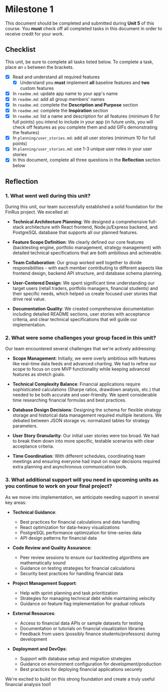 # Milestone 1

This document should be completed and submitted during **Unit 5** of this course. You **must** check off all completed tasks in this document in order to receive credit for your work.

## Checklist

This unit, be sure to complete all tasks listed below. To complete a task, place an `x` between the brackets.

- [x] Read and understand all required features
  - [x] Understand you **must** implement **all** baseline features and **two** custom features
- [x] In `readme.md`: update app name to your app's name
- [x] In `readme.md`: add all group members' names
- [x] In `readme.md`: complete the **Description and Purpose** section
- [x] In `readme.md`: complete the **Inspiration** section
- [x] In `readme.md`: list a name and description for all features (minimum 6 for full points) you intend to include in your app (in future units, you will check off features as you complete them and add GIFs demonstrating the features)
- [x] In `planning/user_stories.md`: add all user stories (minimum 10 for full points)
- [x] In `planning/user_stories.md`: use 1-3 unique user roles in your user stories
- [x] In this document, complete all three questions in the **Reflection** section below

## Reflection

### 1. What went well during this unit?

During this unit, our team successfully established a solid foundation for the FinRus project. We excelled at:

- **Technical Architecture Planning**: We designed a comprehensive full-stack architecture with React frontend, Node.js/Express backend, and PostgreSQL database that supports all our planned features.

- **Feature Scope Definition**: We clearly defined our core features (backtesting engine, portfolio management, strategy management) with detailed technical specifications that are both ambitious and achievable.

- **Team Collaboration**: Our group worked well together to divide responsibilities - with each member contributing to different aspects like frontend design, backend API structure, and database schema planning.

- **User-Centered Design**: We spent significant time understanding our target users (retail traders, portfolio managers, financial students) and their specific needs, which helped us create focused user stories that drive real value.

- **Documentation Quality**: We created comprehensive documentation including detailed README sections, user stories with acceptance criteria, and clear technical specifications that will guide our implementation.

### 2. What were some challenges your group faced in this unit?

Our team encountered several challenges that we're actively addressing:

- **Scope Management**: Initially, we were overly ambitious with features like real-time data feeds and advanced charting. We had to refine our scope to focus on core MVP functionality while keeping advanced features as stretch goals.

- **Technical Complexity Balance**: Financial applications require sophisticated calculations (Sharpe ratios, drawdown analysis, etc.) that needed to be both accurate and user-friendly. We spent considerable time researching financial formulas and best practices.

- **Database Design Decisions**: Designing the schema for flexible strategy storage and historical data management required multiple iterations. We debated between JSON storage vs. normalized tables for strategy parameters.

- **User Story Granularity**: Our initial user stories were too broad. We had to break them down into more specific, testable scenarios with clear acceptance criteria.

- **Time Coordination**: With different schedules, coordinating team meetings and ensuring everyone had input on major decisions required extra planning and asynchronous communication tools.

### 3. What additional support will you need in upcoming units as you continue to work on your final project?

As we move into implementation, we anticipate needing support in several key areas:

- **Technical Guidance**: 
  - Best practices for financial calculations and data handling
  - React optimization for data-heavy visualizations
  - PostgreSQL performance optimization for time-series data
  - API design patterns for financial data

- **Code Review and Quality Assurance**:
  - Peer review sessions to ensure our backtesting algorithms are mathematically sound
  - Guidance on testing strategies for financial calculations
  - Security best practices for handling financial data

- **Project Management Support**:
  - Help with sprint planning and task prioritization
  - Strategies for managing technical debt while maintaining velocity
  - Guidance on feature flag implementation for gradual rollouts

- **External Resources**:
  - Access to financial data APIs or sample datasets for testing
  - Documentation or tutorials on financial visualization libraries
  - Feedback from users (possibly finance students/professors) during development

- **Deployment and DevOps**:
  - Support with database setup and migration strategies
  - Guidance on environment configuration for development/production
  - Best practices for deploying financial applications securely

We're excited to build on this strong foundation and create a truly useful financial analysis tool!